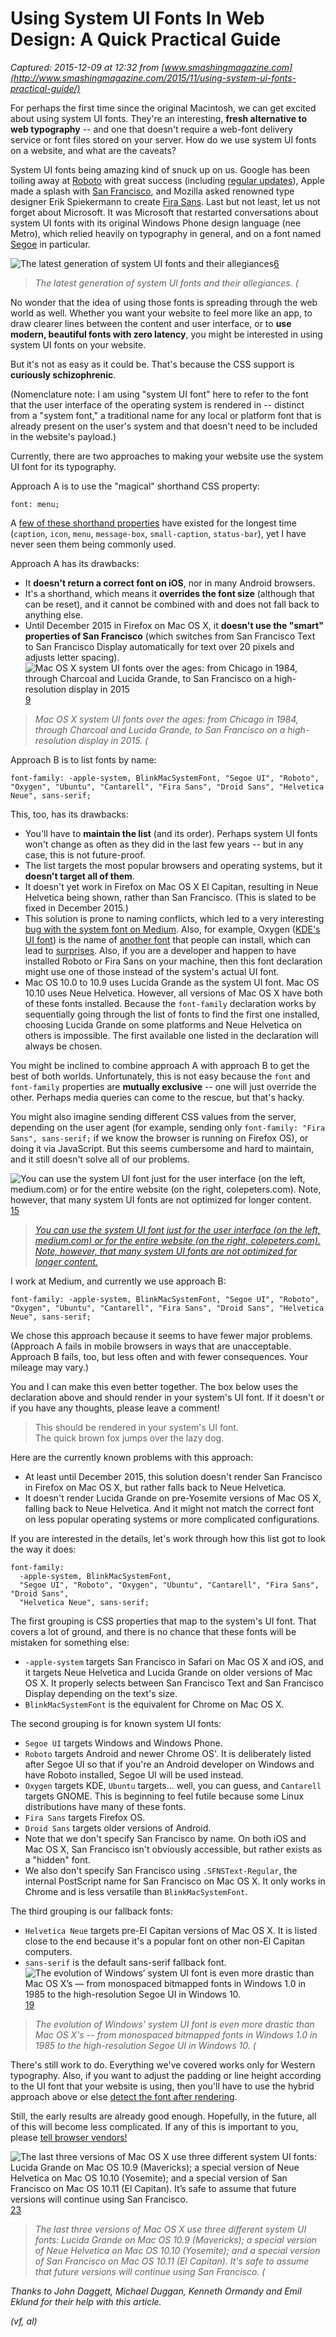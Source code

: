 # Using System UI Fonts In Web Design: A Quick Practical Guide

_Captured: 2015-12-09 at 12:32 from [www.smashingmagazine.com](http://www.smashingmagazine.com/2015/11/using-system-ui-fonts-practical-guide/)_

For perhaps the first time since the original Macintosh, we can get excited about using system UI fonts. They're an interesting, **fresh alternative to web typography** -- and one that doesn't require a web-font delivery service or font files stored on your server. How do we use system UI fonts on a website, and what are the caveats?

System UI fonts being amazing kind of snuck up on us. Google has been toiling away at [Roboto](http://www.google.com/design/spec/style/typography.html) with great success (including [regular updates](http://www.fastcodesign.com/3033126/roboto-rebooted-why-google-plans-to-update-its-font-like-the-rest-of-its-products)), Apple made a splash with [San Francisco](https://developer.apple.com/fonts/), and Mozilla asked renowned type designer Erik Spiekermann to create [Fira Sans](http://mozilla.github.io/Fira/). Last but not least, let us not forget about Microsoft. It was Microsoft that restarted conversations about system UI fonts with its original Windows Phone design language (nee Metro), which relied heavily on typography in general, and on a font named [Segoe](https://en.wikipedia.org/wiki/Segoe) in particular.

![The latest generation of system UI fonts and their allegiances](https://media-mediatemple.netdna-ssl.com/wp-content/uploads/2015/11/01-modern-system-fonts-preview.png)[6](http://www.smashingmagazine.com/2015/11/using-system-ui-fonts-practical-guide/)  


> _The latest generation of system UI fonts and their allegiances. (_

No wonder that the idea of using those fonts is spreading through the web world as well. Whether you want your website to feel more like an app, to draw clearer lines between the content and user interface, or to **use modern, beautiful fonts with zero latency**, you might be interested in using system UI fonts on your website.

But it's not as easy as it could be. That's because the CSS support is **curiously schizophrenic**.

(Nomenclature note: I am using "system UI font" here to refer to the font that the user interface of the operating system is rendered in -- distinct from a "system font," a traditional name for any local or platform font that is already present on the user's system and that doesn't need to be included in the website's payload.)

Currently, there are two approaches to making your website use the system UI font for its typography.

Approach A is to use the "magical" shorthand CSS property:
    
    
    font: menu;
    

A [few of these shorthand properties](https://developer.mozilla.org/en-US/docs/Web/CSS/font) have existed for the longest time (`caption`, `icon`, `menu`, `message-box`, `small-caption`, `status-bar`), yet I have never seen them being commonly used.

Approach A has its drawbacks:

  * It **doesn't return a correct font on iOS**, nor in many Android browsers.
  * It's a shorthand, which means it **overrides the font size** (although that can be reset), and it cannot be combined with and does not fall back to anything else.
  * Until December 2015 in Firefox on Mac OS X, it **doesn't use the "smart" properties of San Francisco** (which switches from San Francisco Text to San Francisco Display automatically for text over 20 pixels and adjusts letter spacing).
![Mac OS X system UI fonts over the ages: from Chicago in 1984, through Charcoal and Lucida Grande, to San Francisco on a high-resolution display in 2015](https://media-mediatemple.netdna-ssl.com/wp-content/uploads/2015/11/02-history-mac-preview.png)[9](http://www.smashingmagazine.com/2015/11/using-system-ui-fonts-practical-guide/)  


> _Mac OS X system UI fonts over the ages: from Chicago in 1984, through Charcoal and Lucida Grande, to San Francisco on a high-resolution display in 2015. (_

Approach B is to list fonts by name:
    
    
    font-family: -apple-system, BlinkMacSystemFont, "Segoe UI", "Roboto", "Oxygen", "Ubuntu", "Cantarell", "Fira Sans", "Droid Sans", "Helvetica Neue", sans-serif;
    

This, too, has its drawbacks:

  * You'll have to **maintain the list** (and its order). Perhaps system UI fonts won't change as often as they did in the last few years -- but in any case, this is not future-proof.
  * The list targets the most popular browsers and operating systems, but it **doesn't target all of them**.
  * It doesn't yet work in Firefox on Mac OS X El Capitan, resulting in Neue Helvetica being shown, rather than San Francisco. (This is slated to be fixed in December 2015.)
  * This solution is prone to naming conflicts, which led to a very interesting [bug with the system font on Medium](https://medium.com/@mwichary/system-shock-6b1dc6d6596f). Also, for example, Oxygen ([KDE's UI font](https://www.google.com/fonts/specimen/Oxygen)) is the name of [another font](http://www.identifont.com/show?HYN) that people can install, which can lead to [surprises](https://twitter.com/zipboing/status/659744396431261696). Also, if you are a developer and happen to have installed Roboto or Fira Sans on your machine, then this font declaration might use one of those instead of the system's actual UI font.
  * Mac OS 10.0 to 10.9 uses Lucida Grande as the system UI font. Mac OS 10.10 uses Neue Helvetica. However, all versions of Mac OS X have both of these fonts installed. Because the `font-family` declaration works by sequentially going through the list of fonts to find the first one installed, choosing Lucida Grande on some platforms and Neue Helvetica on others is impossible. The first available one listed in the declaration will always be chosen.

You might be inclined to combine approach A with approach B to get the best of both worlds. Unfortunately, this is not easy because the `font` and `font-family` properties are **mutually exclusive** -- one will just override the other. Perhaps media queries can come to the rescue, but that's hacky.

You might also imagine sending different CSS values from the server, depending on the user agent (for example, sending only `font-family: "Fira Sans", sans-serif;` if we know the browser is running on Firefox OS), or doing it via JavaScript. But this seems cumbersome and hard to maintain, and it still doesn't solve all of our problems.

![You can use the system UI font just for the user interface \(on the left, medium.com\) or for the entire website \(on the right, colepeters.com\). Note, however, that many system UI fonts are not optimized for longer content.](https://media-mediatemple.netdna-ssl.com/wp-content/uploads/2015/11/03-two-sites-preview.png)[15](http://www.smashingmagazine.com/2015/11/using-system-ui-fonts-practical-guide/)  


> _[You can use the system UI font just for the user interface (on the left, medium.com) or for the entire website (on the right, colepeters.com). Note, however, that many system UI fonts are not optimized for longer content.](https://media-mediatemple.netdna-ssl.com/wp-content/uploads/2015/11/03-two-sites.png)_

I work at Medium, and currently we use approach B:
    
    
    font-family: -apple-system, BlinkMacSystemFont, "Segoe UI", "Roboto", "Oxygen", "Ubuntu", "Cantarell", "Fira Sans", "Droid Sans", "Helvetica Neue", sans-serif;
    

We chose this approach because it seems to have fewer major problems. (Approach A fails in mobile browsers in ways that are unacceptable. Approach B fails, too, but less often and with fewer consequences. Your mileage may vary.)

You and I can make this even better together. The box below uses the declaration above and should render in your system's UI font. If it doesn't or if you have any thoughts, please leave a comment!

> This should be rendered in your system's UI font.  
The quick brown fox jumps over the lazy dog.

Here are the currently known problems with this approach:

  * At least until December 2015, this solution doesn't render San Francisco in Firefox on Mac OS X, but rather falls back to Neue Helvetica.
  * It doesn't render Lucida Grande on pre-Yosemite versions of Mac OS X, falling back to Neue Helvetica. And it might not match the correct font on less popular operating systems or more complicated configurations.

If you are interested in the details, let's work through how this list got to look the way it does:
    
    
    font-family:
      -apple-system, BlinkMacSystemFont,
      "Segoe UI", "Roboto", "Oxygen", "Ubuntu", "Cantarell", "Fira Sans", "Droid Sans",
      "Helvetica Neue", sans-serif;
    

The first grouping is CSS properties that map to the system's UI font. That covers a lot of ground, and there is no chance that these fonts will be mistaken for something else:

  * `-apple-system` targets San Francisco in Safari on Mac OS X and iOS, and it targets Neue Helvetica and Lucida Grande on older versions of Mac OS X. It properly selects between San Francisco Text and San Francisco Display depending on the text's size.
  * `BlinkMacSystemFont` is the equivalent for Chrome on Mac OS X.

The second grouping is for known system UI fonts:

  * `Segoe UI` targets Windows and Windows Phone.
  * `Roboto` targets Android and newer Chrome OS'. It is deliberately listed after Segoe UI so that if you're an Android developer on Windows and have Roboto installed, Segoe UI will be used instead.
  * `Oxygen` targets KDE, `Ubuntu` targets… well, you can guess, and `Cantarell` targets GNOME. This is beginning to feel futile because some Linux distributions have many of these fonts.
  * `Fira Sans` targets Firefox OS.
  * `Droid Sans` targets older versions of Android.
  * Note that we don't specify San Francisco by name. On both iOS and Mac OS X, San Francisco isn't obviously accessible, but rather exists as a "hidden" font.
  * We also don't specify San Francisco using `.SFNSText-Regular`, the internal PostScript name for San Francisco on Mac OS X. It only works in Chrome and is less versatile than `BlinkMacSystemFont`.

The third grouping is our fallback fonts:

  * `Helvetica Neue` targets pre-El Capitan versions of Mac OS X. It is listed close to the end because it's a popular font on other non-El Capitan computers.
  * `sans-serif` is the default sans-serif fallback font.
![The evolution of Windows’ system UI font is even more drastic than Mac OS X’s — from monospaced bitmapped fonts in Windows 1.0 in 1985 to the high-resolution Segoe UI in Windows 10.](https://media-mediatemple.netdna-ssl.com/wp-content/uploads/2015/11/04-history-win-preview.png)[19](http://www.smashingmagazine.com/2015/11/using-system-ui-fonts-practical-guide/)  


> _The evolution of Windows' system UI font is even more drastic than Mac OS X's -- from monospaced bitmapped fonts in Windows 1.0 in 1985 to the high-resolution Segoe UI in Windows 10. (_

There's still work to do. Everything we've covered works only for Western typography. Also, if you want to adjust the padding or line height according to the UI font that your website is using, then you'll have to use the hybrid approach above or else [detect the font after rendering](https://www.bramstein.com/writing/detecting-system-fonts-without-flash.html).

Still, the early results are already good enough. Hopefully, in the future, all of this will become less complicated. If any of this is important to you, please [tell browser vendors!](http://www.smashingmagazine.com/2011/09/help-the-community-report-browser-bugs/)

![The last three versions of Mac OS X use three different system UI fonts: Lucida Grande on Mac OS 10.9 \(Mavericks\); a special version of Neue Helvetica on Mac OS 10.10 \(Yosemite\); and a special version of San Francisco on Mac OS 10.11 \(El Capitan\). It’s safe to assume that future versions will continue using San Francisco.](https://media-mediatemple.netdna-ssl.com/wp-content/uploads/2015/11/05-recent-mac-os-preview.png)[23](http://www.smashingmagazine.com/2015/11/using-system-ui-fonts-practical-guide/)  


> _The last three versions of Mac OS X use three different system UI fonts: Lucida Grande on Mac OS 10.9 (Mavericks); a special version of Neue Helvetica on Mac OS 10.10 (Yosemite); and a special version of San Francisco on Mac OS 10.11 (El Capitan). It's safe to assume that future versions will continue using San Francisco. (_

_Thanks to John Daggett, Michael Duggan, Kenneth Ormandy and Emil Eklund for their help with this article._

_(vf, al)_
